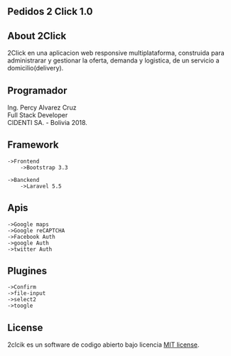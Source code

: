 <h2 class="text-center">Pedidos 2 Click 1.0</h2>

## About 2Click	

2Click en una aplicacion web responsive multiplataforma, construida para administrarar y gestionar la oferta, demanda y logistica, de un servicio a domicilio(delivery).

## Programador

Ing. Percy Alvarez Cruz <br>
Full Stack Developer <br>
CIDENTI SA. - Bolivia 2018.

## Framework
	->Frontend
		->Bootstrap 3.3

	->Banckend
		->Laravel 5.5

## Apis
	->Google maps
	->Google reCAPTCHA
	->Facebook Auth
	->google Auth
	->twitter Auth

## Plugines
	->Confirm
	->file-input
	->select2
	->toogle

## License

2clcik es un software de codigo abierto bajo licencia [MIT license](http://opensource.org/licenses/MIT).
